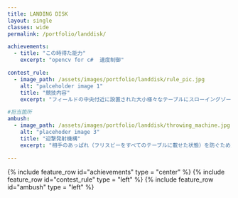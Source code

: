 ```yaml
---
title: LANDING DISK
layout: single
classes: wide
permalink: /portfolio/landdisk/

achievements:
  - title: "この時得た能力"
    excerpt: "opencv for c#  速度制御"

contest_rule:
  - image_path: /assets/images/portfolio/landdisk/rule_pic.jpg
    alt: "palceholder image 1"
    title: "競技内容"
    excerpt: "フィールドの中央付近に設置された大小様々なテーブルにスローイングゾーンからフリスビーを投げて，より多くフリスビーを乗せる，またはテーブル全てに乗せたチームの勝利です．"

#担当箇所
ambush:
  - image_path: /assets/images/portfolio/landdisk/throwing_machine.jpg
    alt: "placehoder image 3"
    title: "迎撃発射機構"
    excerpt: "相手のあっぱれ（フリスビーをすべてのテーブルに載せた状態）を防ぐため，相手の投げたフリスビーを撃ち落とす機構を作成しました．私は，この機構のフリスビーの新式，追跡，迎撃の制御を担当しました．"

---
```



{% include  feature_row id="achievements" type = "center" %}
{% include  feature_row id="contest_rule" type = "left" %}
{% include  feature_row id="ambush" type = "left" %}
